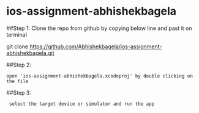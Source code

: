 # ios-assignment-abhishekbagela

##Step 1: Clone the repo from github by copying below line and past it on terminal
   
   git clone https://github.com/Abhishekbagela/ios-assignment-abhishekbagela.git

##Step 2: 

    open 'ios-assignment-abhishekbagela.xcodeproj' by double clicking on the file
    
##Step 3: 

     select the target device or simulator and run the app
     
